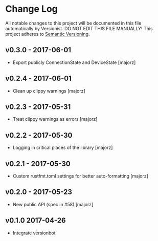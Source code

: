 # Change Log

All notable changes to this project will be documented in this file
automatically by Versionist. DO NOT EDIT THIS FILE MANUALLY!
This project adheres to [Semantic Versioning](http://semver.org/).

## v0.3.0 - 2017-06-01

* Export publicly ConnectionState and DeviceState [majorz]

## v0.2.4 - 2017-06-01

* Clean up clippy warnings [majorz]

## v0.2.3 - 2017-05-31

* Treat clippy warnings as errors [majorz]

## v0.2.2 - 2017-05-30

* Logging in critical places of the library [majorz]

## v0.2.1 - 2017-05-30

* Custom rustfmt.toml settings for better auto-formatting [majorz]

## v0.2.0 - 2017-05-23

* New public API (spec in #58) [majorz]

## v0.1.0 2017-04-26

* Integrate versionbot
